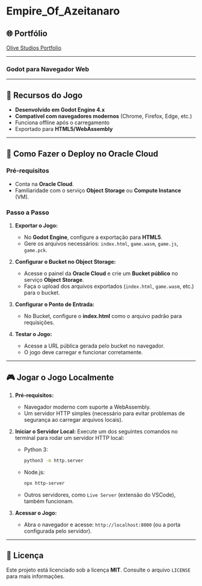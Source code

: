 # Empire_Of_Azeitanaro

## 🌐 Portfólio
[Olive Studios Portfolio](https://sites.google.com/edu.unifil.br/olive-studios?usp=sharing)

---
### Godot para Navegador Web

---

## 🌟 Recursos do Jogo
- **Desenvolvido em Godot Engine 4.x**
- **Compatível com navegadores modernos** (Chrome, Firefox, Edge, etc.)
- Funciona offline após o carregamento
- Exportado para **HTML5/WebAssembly**

---

## 🚀 Como Fazer o Deploy no Oracle Cloud

### Pré-requisitos
- Conta na **Oracle Cloud**.
- Familiaridade com o serviço **Object Storage** ou **Compute Instance** (VM).

### Passo a Passo
1. **Exportar o Jogo:**
   - No **Godot Engine**, configure a exportação para **HTML5**.
   - Gere os arquivos necessários: `index.html`, `game.wasm`, `game.js`, `game.pck`.

2. **Configurar o Bucket no Object Storage:**
   - Acesse o painel da **Oracle Cloud** e crie um **Bucket público** no serviço **Object Storage**.
   - Faça o upload dos arquivos exportados (`index.html`, `game.wasm`, etc.) para o bucket.

3. **Configurar o Ponto de Entrada:**
   - No Bucket, configure o **index.html** como o arquivo padrão para requisições.

4. **Testar o Jogo:**
   - Acesse a URL pública gerada pelo bucket no navegador.
   - O jogo deve carregar e funcionar corretamente.

---

## 🎮 Jogar o Jogo Localmente

1. **Pré-requisitos:**
   - Navegador moderno com suporte a WebAssembly.
   - Um servidor HTTP simples (necessário para evitar problemas de segurança ao carregar arquivos locais).

2. **Iniciar o Servidor Local:**
   Execute um dos seguintes comandos no terminal para rodar um servidor HTTP local:
   - Python 3:
     ```bash
     python3 -m http.server
     ```
   - Node.js:
     ```bash
     npx http-server
     ```
   - Outros servidores, como `Live Server` (extensão do VSCode), também funcionam.

3. **Acessar o Jogo:**
   - Abra o navegador e acesse: `http://localhost:8000` (ou a porta configurada pelo servidor).

---

## 📄 Licença
Este projeto está licenciado sob a licença **MIT**. Consulte o arquivo `LICENSE` para mais informações.

